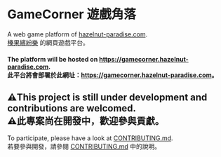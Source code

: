 # GameCorner 遊戲角落
A web game platform of [hazelnut-paradise.com](https://hazelnut-paradise.com "hazelnut-paradise.com").<br/>
[榛果繽紛樂](https://hazelnut-paradise.com "hazelnut-paradise.com") 的網頁遊戲平台。
#### The platform will be hosted on <https://gamecorner.hazelnut-paradise.com>.<br/>此平台將會部署於此網址：<https://gamecorner.hazelnut-paradise.com>。

## ⚠️This project is still under development and contributions are welcomed.<br/>⚠️此專案尚在開發中，歡迎參與貢獻。
To participate, please have a look at [CONTRIBUTING.md](CONTRIBUTING.md).<br/>
若要參與開發，請參閱 [CONTRIBUTING.md](CONTRIBUTING.md) 中的說明。
